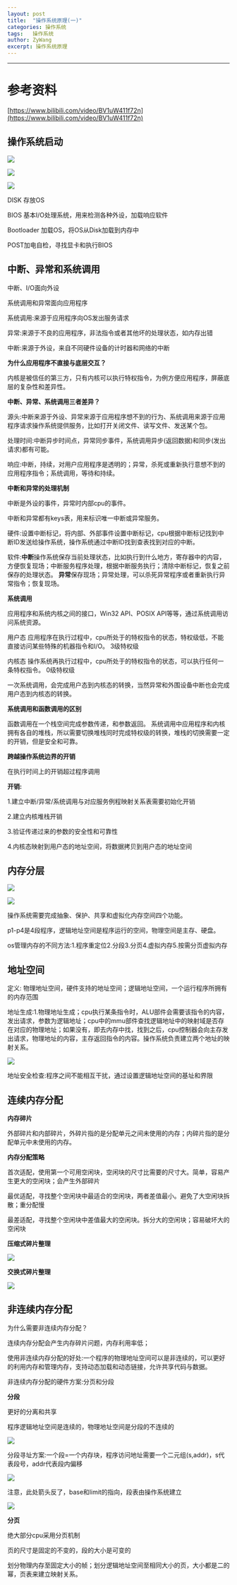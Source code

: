 ```yaml
---
layout: post
title:  "操作系统原理(一)"
categories: 操作系统
tags:   操作系统
author: ZyWang
excerpt: 操作系统原理 
---
```


****

# 参考资料 #

[https://www.bilibili.com/video/BV1uW411f72n](https://www.bilibili.com/video/BV1uW411f72n)

## 操作系统启动 ##

![](https://s1.ax1x.com/2020/07/05/Upk9qs.jpg)

![](https://s1.ax1x.com/2020/07/05/Upk6SS.jpg)

![](https://s1.ax1x.com/2020/07/05/UpEYbd.jpg)

DISK 存放OS

BIOS 基本I/O处理系统，用来检测各种外设，加载响应软件

Bootloader 加载OS，将OS从Disk加载到内存中

POST加电自检，寻找显卡和执行BIOS

## 中断、异常和系统调用 ##

中断、I/O面向外设

系统调用和异常面向应用程序

系统调用:来源于应用程序向OS发出服务请求

异常:来源于不良的应用程序，非法指令或者其他坏的处理状态，如内存出错

中断:来源于外设，来自不同硬件设备的计时器和网络的中断

**为什么应用程序不直接与底层交互？**

内核是被信任的第三方，只有内核可以执行特权指令，为例方便应用程序，屏蔽底层的复杂性和差异性。

**中断、异常、系统调用三者差异？**

源头:中断来源于外设、异常来源于应用程序想不到的行为、系统调用来源于应用程序请求操作系统提供服务，比如打开关闭文件、读写文件、发送某个包。

处理时间:中断异步时间点，异常同步事件，系统调用异步(返回数据)和同步(发出请求)都有可能。

响应:中断，持续，对用户应用程序是透明的；异常，杀死或重新执行意想不到的应用程序指令；系统调用，等待和持续。

**中断和异常的处理机制**

中断是外设的事件，异常时内部cpu的事件。

中断和异常都有keys表，用来标识唯一中断或异常服务。

硬件:设置中断标记，将内部、外部事件设置中断标记，cpu根据中断标记找到中断ID发送给操作系统，操作系统通过中断ID找到查表找到对应的中断。

软件:**中断**操作系统保存当前处理状态，比如执行到什么地方，寄存器中的内容，方便恢复现场；中断服务程序处理，根据中断服务执行；清除中断标记，恢复之前保存的处理状态。
**异常**保存现场；异常处理，可以杀死异常程序或者重新执行异常指令；恢复现场。

**系统调用**

应用程序和系统内核之间的接口，Win32 API、POSIX API等等，通过系统调用访问系统资源。

用户态 应用程序在执行过程中，cpu所处于的特权指令的状态，特权级低，不能直接访问某些特殊的机器指令和I/O。 3级特权级

内核态 操作系统再执行过程中，cpu所处于的特权指令的状态，可以执行任何一条特权指令。 0级特权级

一次系统调用，会完成用户态到内核态的转换，当然异常和外围设备中断也会完成用户态到内核态的转换。

**系统调用和函数调用的区别**

函数调用在一个栈空间完成参数传递，和参数返回。
系统调用中应用程序和内核拥有各自的堆栈，所以需要切换堆栈同时完成特权级的转换，堆栈的切换需要一定的开销，但是安全和可靠。

**跨越操作系统边界的开销**

在执行时间上的开销超过程序调用

**开销:**

1.建立中断/异常/系统调用与对应服务例程映射关系表需要初始化开销

2.建立内核堆栈开销

3.验证传递过来的参数的安全性和可靠性

4.内核态映射到用户态的地址空间，将数据拷贝到用户态的地址空间

## 内存分层 ##

![](https://s1.ax1x.com/2020/07/05/UpD691.jpg)


![](https://s1.ax1x.com/2020/07/05/UprPg0.jpg)

操作系统需要完成抽象、保护、共享和虚拟化内存空间四个功能。

p1-p4是4段程序，逻辑地址空间是程序运行的空间，物理空间是主存、硬盘。

os管理内存的不同方法:1.程序重定位2.分段3.分页4.虚拟内存5.按需分页虚拟内存

## 地址空间 ##

定义: 物理地址空间，硬件支持的地址空间；逻辑地址空间，一个运行程序所拥有的内存范围

地址生成:1.物理地址生成；cpu执行某条指令时，ALU部件会需要该指令的内容，发出请求，参数为逻辑地址；cpu中的mmu部件查找逻辑地址中的映射域是否存在对应的物理地址；如果没有，即去内存中找，找到之后，cpu控制器会向主存发出请求，物理地址的内容，主存返回指令的内容。操作系统负责建立两个地址的映射关系。

![](https://s1.ax1x.com/2020/07/05/UpOede.png)

地址安全检查:程序之间不能相互干扰，通过设置逻辑地址空间的基址和界限

## 连续内存分配 ##

**内存碎片**

外部碎片和内部碎片，外碎片指的是分配单元之间未使用的内存；内碎片指的是分配单元中未使用的内存。

**内存分配策略**

首次适配，使用第一个可用空闲块，空闲块的尺寸比需要的尺寸大。简单，容易产生更大的空闲块；会产生外部碎片

最优适配，寻找整个空闲块中最适合的空闲块，两者差值最小。避免了大空闲块拆散；重分配慢

最差适配，寻找整个空闲块中差值最大的空闲块。拆分大的空闲块；容易破坏大的空闲块

**压缩式碎片整理**

![](https://s1.ax1x.com/2020/07/05/UpjqxI.jpg)

**交换式碎片整理**

![](https://s1.ax1x.com/2020/07/05/Upz8UO.jpg)

## 非连续内存分配 ##

为什么需要非连续内存分配？

连续内存分配会产生内存碎片问题，内存利用率低；

使用非连续内存分配的好处:一个程序的物理地址空间可以是非连续的，可以更好的利用内存和管理内存，支持动态加载和动态链接，允许共享代码与数据。

非连续内存分配的硬件方案:分页和分段

**分段**

更好的分离和共享

程序逻辑地址空间是连续的，物理地址空间是分段的不连续的

![](https://s1.ax1x.com/2020/07/05/Upzwrt.jpg)

分段寻址方案:一个段=一个内存块，程序访问地址需要一个二元组(s,addr)，s代表段号，addr代表段内偏移

![](https://s1.ax1x.com/2020/07/05/U9SJe0.jpg)

注意，此处箭头反了，base和limit的指向，段表由操作系统建立

![](https://s1.ax1x.com/2020/07/05/U99S8e.jpg)

**分页**

绝大部分cpu采用分页机制

页的尺寸是固定的不变的，段的大小是可变的

划分物理内存至固定大小的帧；划分逻辑地址空间至相同大小的页，大小都是二的幂，页表来建立映射关系。

